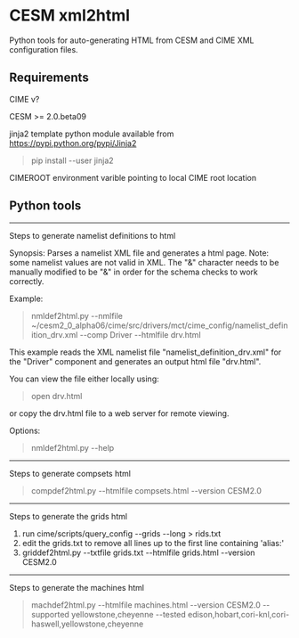 # CESM xml2html

Python tools for auto-generating HTML from CESM and CIME XML configuration files.

## Requirements
  
  CIME v?
  
  CESM >= 2.0.beta09
  
  jinja2 template python module available from https://pypi.python.org/pypi/Jinja2
  
  >pip install --user jinja2

  CIMEROOT environment varible pointing to local CIME root location
  
## Python tools

***************************************************
Steps to generate namelist definitions to html

Synopsis:
  Parses a namelist XML file and generates a html page. Note: some namelist
  values are not valid in XML. The "&" character needs to be manually modified
  to be "&amp;" in order for the schema checks to work correctly. 

Example:
  >nmldef2html.py 
    --nmlfile ~/cesm2_0_alpha06/cime/src/drivers/mct/cime_config/namelist_definition_drv.xml 
    --comp Driver 
    --htmlfile drv.html

  This example reads the XML namelist file "namelist_definition_drv.xml" for the
  "Driver" component and generates an output html file "drv.html".

  You can view the file either locally using:
  >open drv.html
  
  or copy the drv.html file to a web server for remote viewing.
  
Options:
  >nmldef2html.py --help

***************************************************
Steps to generate compsets html 

   >compdef2html.py --htmlfile compsets.html --version CESM2.0

***************************************************
Steps to generate the grids html

1. run cime/scripts/query_config --grids --long > rids.txt
2. edit the grids.txt to remove all lines up to the first line containing 'alias:'
2. griddef2html.py --txtfile grids.txt --htmlfile grids.html --version CESM2.0

***************************************************

Steps to generate the machines html

  >machdef2html.py --htmlfile machines.html --version CESM2.0 --supported yellowstone,cheyenne --tested edison,hobart,cori-knl,cori-haswell,yellowstone,cheyenne
